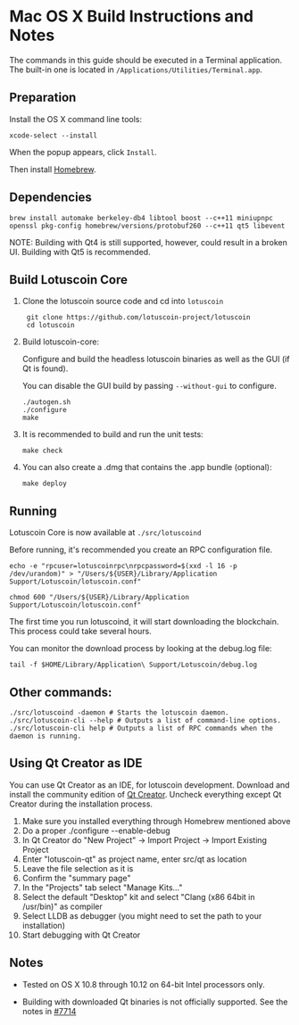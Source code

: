 Mac OS X Build Instructions and Notes
====================================
The commands in this guide should be executed in a Terminal application.
The built-in one is located in `/Applications/Utilities/Terminal.app`.

Preparation
-----------
Install the OS X command line tools:

`xcode-select --install`

When the popup appears, click `Install`.

Then install [Homebrew](http://brew.sh).

Dependencies
----------------------

    brew install automake berkeley-db4 libtool boost --c++11 miniupnpc openssl pkg-config homebrew/versions/protobuf260 --c++11 qt5 libevent

NOTE: Building with Qt4 is still supported, however, could result in a broken UI. Building with Qt5 is recommended.

Build Lotuscoin Core
------------------------

1. Clone the lotuscoin source code and cd into `lotuscoin`

        git clone https://github.com/lotuscoin-project/lotuscoin
        cd lotuscoin

2.  Build lotuscoin-core:

    Configure and build the headless lotuscoin binaries as well as the GUI (if Qt is found).

    You can disable the GUI build by passing `--without-gui` to configure.

        ./autogen.sh
        ./configure
        make

3.  It is recommended to build and run the unit tests:

        make check

4.  You can also create a .dmg that contains the .app bundle (optional):

        make deploy

Running
-------

Lotuscoin Core is now available at `./src/lotuscoind`

Before running, it's recommended you create an RPC configuration file.

    echo -e "rpcuser=lotuscoinrpc\nrpcpassword=$(xxd -l 16 -p /dev/urandom)" > "/Users/${USER}/Library/Application Support/Lotuscoin/lotuscoin.conf"

    chmod 600 "/Users/${USER}/Library/Application Support/Lotuscoin/lotuscoin.conf"

The first time you run lotuscoind, it will start downloading the blockchain. This process could take several hours.

You can monitor the download process by looking at the debug.log file:

    tail -f $HOME/Library/Application\ Support/Lotuscoin/debug.log

Other commands:
-------

    ./src/lotuscoind -daemon # Starts the lotuscoin daemon.
    ./src/lotuscoin-cli --help # Outputs a list of command-line options.
    ./src/lotuscoin-cli help # Outputs a list of RPC commands when the daemon is running.

Using Qt Creator as IDE
------------------------
You can use Qt Creator as an IDE, for lotuscoin development.
Download and install the community edition of [Qt Creator](https://www.qt.io/download/).
Uncheck everything except Qt Creator during the installation process.

1. Make sure you installed everything through Homebrew mentioned above
2. Do a proper ./configure --enable-debug
3. In Qt Creator do "New Project" -> Import Project -> Import Existing Project
4. Enter "lotuscoin-qt" as project name, enter src/qt as location
5. Leave the file selection as it is
6. Confirm the "summary page"
7. In the "Projects" tab select "Manage Kits..."
8. Select the default "Desktop" kit and select "Clang (x86 64bit in /usr/bin)" as compiler
9. Select LLDB as debugger (you might need to set the path to your installation)
10. Start debugging with Qt Creator

Notes
-----

* Tested on OS X 10.8 through 10.12 on 64-bit Intel processors only.

* Building with downloaded Qt binaries is not officially supported. See the notes in [#7714](https://github.com/bitcoin/bitcoin/issues/7714)
